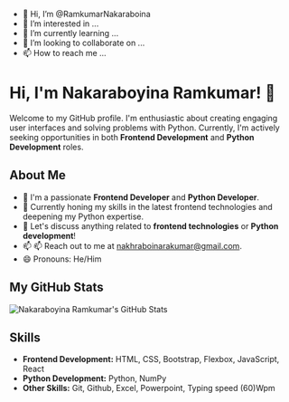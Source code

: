- 👋 Hi, I’m @RamkumarNakaraboina
- 👀 I’m interested in ...
- 🌱 I’m currently learning ...
- 💞️ I’m looking to collaborate on ...
- 📫 How to reach me ...

# Hi, I'm Nakaraboyina Ramkumar! 👋

Welcome to my GitHub profile. I'm enthusiastic about creating engaging user interfaces and solving problems with Python. Currently, I'm actively seeking opportunities in both **Frontend Development** and **Python Development** roles.

## About Me

- 💼 I'm a passionate **Frontend Developer** and **Python Developer**.
- 🌱 Currently honing my skills in the latest frontend technologies and deepening my Python expertise.
- 💬 Let's discuss anything related to **frontend technologies** or **Python development**!
- 📫  📫 Reach out to me at [nakhraboinarakumar@gmail.com](nakhraboinaramkumar@gmail.com).
- 😄 Pronouns: He/Him

## My GitHub Stats

![Nakaraboyina Ramkumar's GitHub Stats](https://github-readme-stats.vercel.app/api?RamkumarNakaraboina&show_icons=true&theme=radical)

## Skills

- **Frontend Development:** HTML, CSS, Bootstrap, Flexbox, JavaScript, React
- **Python Development:** Python, NumPy
- **Other Skills:** Git, Github, Excel, Powerpoint, Typing speed (60)Wpm
<!---
RamkumarNakaraboina/RamkumarNakaraboina is a ✨ special ✨ repository because its `README.md` (this file) appears on your GitHub profile.
You can click the Preview link to take a look at your changes.
--->
